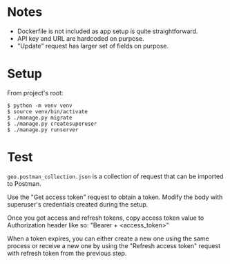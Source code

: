 # Notes
- Dockerfile is not included as app setup is quite straightforward.
- API key and URL are hardcoded on purpose.
- "Update" request has larger set of fields on purpose.

# Setup
From project's root:
```
$ python -m venv venv
$ source venv/bin/activate
$ ./manage.py migrate
$ ./manage.py createsuperuser
$ ./manage.py runserver
```

# Test
`geo.postman_collection.json` is a collection of request that can be imported to Postman.

Use the "Get access token" request to obtain a token. Modify the body with superuser's credentials created during the setup.

Once you got access and refresh tokens, copy access token value to Authorization header like so:
"Bearer + <access_token>"

When a token expires, you can either create a new one using the same process or receive a new one by using the "Refresh access token" request with refresh token from the previous step.
